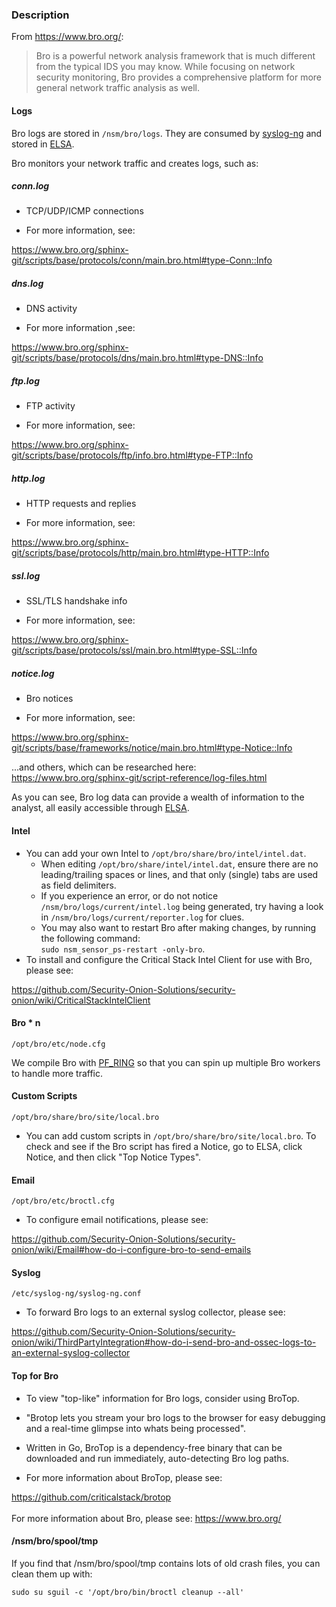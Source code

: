 ### Description
From https://www.bro.org/:
> Bro is a powerful network analysis framework that is much different from the typical IDS you may know.  While focusing on network security monitoring, Bro provides a comprehensive platform for more general network traffic analysis as well. 

#### Logs
Bro logs are stored in `/nsm/bro/logs`.  They are consumed by [syslog-ng](syslog) and stored in [ELSA](ELSA).

Bro monitors your network traffic and creates logs, such as:  
##### conn.log
* TCP/UDP/ICMP connections

* For more information, see: 

https://www.bro.org/sphinx-git/scripts/base/protocols/conn/main.bro.html#type-Conn::Info

##### dns.log

* DNS activity	  

* For more information ,see: 

https://www.bro.org/sphinx-git/scripts/base/protocols/dns/main.bro.html#type-DNS::Info

##### ftp.log

* FTP activity

* For more information, see: 

https://www.bro.org/sphinx-git/scripts/base/protocols/ftp/info.bro.html#type-FTP::Info
	  
##### http.log

* HTTP requests and replies

* For more information, see: 

https://www.bro.org/sphinx-git/scripts/base/protocols/http/main.bro.html#type-HTTP::Info
	  
##### ssl.log

* SSL/TLS handshake info
	  
* For more information, see: 

https://www.bro.org/sphinx-git/scripts/base/protocols/ssl/main.bro.html#type-SSL::Info

##### notice.log

* Bro notices	  

* For more information, see: 

https://www.bro.org/sphinx-git/scripts/base/frameworks/notice/main.bro.html#type-Notice::Info

...and others, which can be researched here:  
https://www.bro.org/sphinx-git/script-reference/log-files.html

As you can see, Bro log data can provide a wealth of information to the analyst, all easily accessible through [ELSA](https://github.com/Security-Onion-Solutions/security-onion/wiki/ELSA). 

#### Intel

* You can add your own Intel to `/opt/bro/share/bro/intel/intel.dat`.
    * When editing `/opt/bro/share/intel/intel.dat`, ensure there are no leading/trailing spaces or lines, and that only (single) tabs are used as field delimiters.  
    * If you experience an error, or do not notice `/nsm/bro/logs/current/intel.log` being generated, try having a look in `/nsm/bro/logs/current/reporter.log` for clues.
    * You may also want to restart Bro after making changes, by running the following command: <br/>`sudo nsm_sensor_ps-restart -only-bro`. 
* To install and configure the Critical Stack Intel Client for use with Bro, please see:

https://github.com/Security-Onion-Solutions/security-onion/wiki/CriticalStackIntelClient

#### Bro * n
`/opt/bro/etc/node.cfg`

We compile Bro with [PF_RING](https://github.com/Security-Onion-Solutions/security-onion/wiki/PF_RING) so that you can spin up multiple Bro workers to handle more traffic.

#### Custom Scripts
`/opt/bro/share/bro/site/local.bro`

* You can add custom scripts in `/opt/bro/share/bro/site/local.bro`. 
To check and see if the Bro script has fired a Notice, go to ELSA, click Notice, and then click "Top Notice Types".

#### Email
`/opt/bro/etc/broctl.cfg`

* To configure email notifications, please see:

https://github.com/Security-Onion-Solutions/security-onion/wiki/Email#how-do-i-configure-bro-to-send-emails

#### Syslog
`/etc/syslog-ng/syslog-ng.conf`

* To forward Bro logs to an external syslog collector, please see: 

https://github.com/Security-Onion-Solutions/security-onion/wiki/ThirdPartyIntegration#how-do-i-send-bro-and-ossec-logs-to-an-external-syslog-collector

#### Top for Bro

* To view "top-like" information for Bro logs, consider using BroTop.

* "Brotop lets you stream your bro logs to the browser for easy debugging and a real-time glimpse into whats being processed".

* Written in Go, BroTop is a dependency-free binary that can be downloaded and run immediately, auto-detecting Bro log paths.

* For more information about BroTop, please see: 

https://github.com/criticalstack/brotop
<br/><br/>
For more information about Bro, please see:
https://www.bro.org/

#### /nsm/bro/spool/tmp

If you find that /nsm/bro/spool/tmp contains lots of old crash files, you can clean them up with:
```
sudo su sguil -c '/opt/bro/bin/broctl cleanup --all'
```